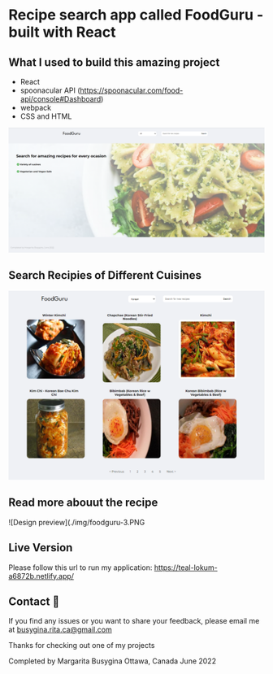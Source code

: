 # Recipe search app called FoodGuru - built with React

## What I used to build this amazing project

* React
* spoonacular API (https://spoonacular.com/food-api/console#Dashboard)
* webpack
* CSS and HTML

![Design preview](./img/foodguru-1.PNG)

## Search Recipies of Different Cuisines
![Design preview](./img/foodguru-2.PNG)

## Read more abouut the recipe
![Design preview](./img/foodguru-3.PNG

## Live Version

Please follow this url to run my application: https://teal-lokum-a6872b.netlify.app/


##  Contact 👋
If you find any issues or you want to share your feedback, please email me at busygina.rita.ca@gmail.com

Thanks for checking out one of my projects

Completed by Margarita Busygina
Ottawa, Canada
June 2022

